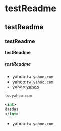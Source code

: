 # testReadme
## testReadme
### testReadme
#### testReadme
##### testReadme

* yahoo:`tw.yahoo.com`
* yahoo:``tw.yahoo.com``
* yahoo:[yahoo](tw.yahoo.com)
```
tw.yahoo.com
```
```xml
<int>
dasdas
</int>
```
* yahoo:````tw.yahoo.com````
